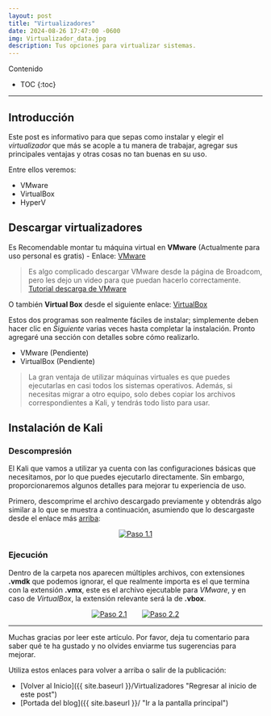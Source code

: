 ```yaml
---
layout: post
title: "Virtualizadores"
date: 2024-08-26 17:47:00 -0600
img: Virtualizador_data.jpg
description: Tus opciones para virtualizar sistemas.
---
```


Contenido

* TOC
{:toc}

---

<link rel="stylesheet" href="{{ site.baseurl }}/dist/css/lightbox.min.css">


## Introducción

Este post es informativo para que sepas como instalar y elegir el *virtualizador* que más se acople a tu manera de trabajar, agregar sus principales ventajas y otras cosas no tan buenas en su uso.

Entre ellos veremos:

- VMware
- VirtualBox
- HyperV


## Descargar virtualizadores

Es Recomendable montar tu máquina virtual en **VMware** (Actualmente para uso personal es gratis) - Enlace: [VMware](https://support.broadcom.com/group/ecx/productdownloads?subfamily=VMware+Workstation+Pro "VMware for personal use")  

> Es algo complicado descargar VMware desde la página de Broadcom, pero les dejo un video para que puedan hacerlo correctamente. [Tutorial descarga de VMware](https://www.youtube.com/watch?v=W2PLaqcK8Yc "Tutorial para descargar VMware de Nazareno Anselmi")  

O también **Virtual Box** desde el siguiente enlace: [VirtualBox](https://www.virtualbox.org/wiki/Downloads "VirtualBox")

Estos dos programas son realmente fáciles de instalar; simplemente deben hacer clic en *Siguiente* varias veces hasta completar la instalación. Pronto agregaré una sección con detalles sobre cómo realizarlo.

- VMware (Pendiente)
- VirtualBox (Pendiente)

> La gran ventaja de utilizar máquinas virtuales es que puedes ejecutarlas en casi todos los sistemas operativos. Además, si necesitas migrar a otro equipo, solo debes copiar los archivos correspondientes a Kali, y tendrás todo listo para usar.

## Instalación de Kali

### Descompresión

El Kali que vamos a utilizar ya cuenta con las configuraciones básicas que necesitamos, por lo que puedes ejecutarlo directamente. Sin embargo, proporcionaremos algunos detalles para mejorar tu experiencia de uso.

Primero, descomprime el archivo descargado previamente y obtendrás algo similar a lo que se muestra a continuación, asumiendo que lo descargaste desde el enlace más [arriba](https://www.kali.org/get-kali/#kali-virtual-machines "Kali Linux"):

<div style="display: flex; justify-content: center; align-items: center; max-width: 50%; height: auto; margin: 0 auto;">
  <a class="Paso 1.1" href="{{ site.baseurl }}/assets/img/PasosKali/Kali1.1.png" data-lightbox="Paso 1.1">
    <img class="Paso 1.1" src="{{ site.baseurl }}/assets/img/PasosKali/miniaturas/Kali1.1-min.png" alt="Paso 1.1" />
  </a>
</div>

### Ejecución

Dentro de la carpeta nos aparecen múltiples archivos, con extensiones **.vmdk** que podemos ignorar, el que realmente importa es el que termina con la extensión **.vmx**, este es el archivo ejecutable para *VMware*, y en caso de *VirtualBox*, la extensión relevante será la de **.vbox**.


<div style="display: flex; justify-content: center; align-items: center; gap: 30px;">
  <a href="{{ site.baseurl }}/assets/img/PasosKali/Kali2.1.png" data-lightbox="Paso 2.1">
    <img class="lightbox-image" src="{{ site.baseurl }}/assets/img/PasosKali/miniaturas/Kali2.1-min.png" alt="Paso 2.1" />
  </a>
  <a href="{{ site.baseurl }}/assets/img/PasosKali/Kali2.2.png" data-lightbox="Paso 2.2">
    <img class="lightbox-image" src="{{ site.baseurl }}/assets/img/PasosKali/miniaturas/Kali2.2-min.png" alt="Paso 2.2" />
  </a>
</div>


---

<script src="{{ site.baseurl }}/dist/js/lightbox-plus-jquery.min.js"></script>

Muchas gracias por leer este artículo. Por favor, deja tu comentario para saber qué te ha gustado y no olvides enviarme tus sugerencias para mejorar.

Utiliza estos enlaces para volver a arriba o salir de la publicación:

- [Volver al Inicio]({{ site.baseurl }}/Virtualizadores "Regresar al inicio de este post")
- [Portada del blog]({{ site.baseurl }}/ "Ir a la pantalla principal")

